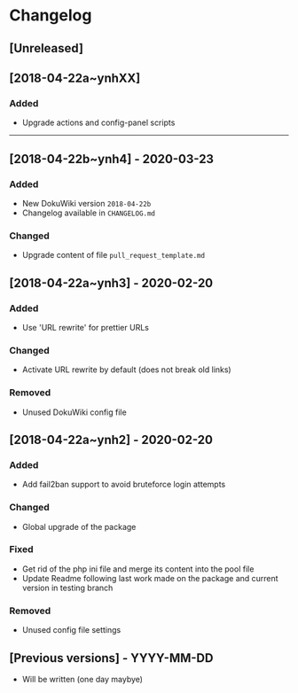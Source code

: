 # Changelog

## [Unreleased]

## [2018-04-22a~ynhXX]

### Added

- Upgrade actions and config-panel scripts

------------

## [2018-04-22b~ynh4] - 2020-03-23

### Added

- New DokuWiki version `2018-04-22b`
- Changelog available in `CHANGELOG.md`

### Changed

- Upgrade content of file `pull_request_template.md`

## [2018-04-22a~ynh3] - 2020-02-20

### Added

- Use 'URL rewrite' for prettier URLs

### Changed

- Activate URL rewrite by default (does not break old links)

### Removed

- Unused DokuWiki config file

## [2018-04-22a~ynh2] - 2020-02-20

### Added

- Add fail2ban support to avoid bruteforce login attempts

### Changed

- Global upgrade of the package

### Fixed

- Get rid of the php ini file and merge its content into the pool file
- Update Readme following last work made on the package and current version in testing branch

### Removed

- Unused config file settings

## [Previous versions] - YYYY-MM-DD

- Will be written (one day maybye)
